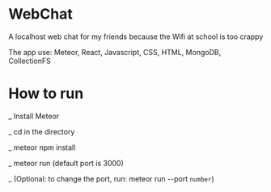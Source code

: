 # WebChat
A localhost web chat for my friends because the Wifi at school is too crappy

The app use: Meteor, React, Javascript, CSS, HTML, MongoDB, CollectionFS

# How to run
_ Install Meteor

_ cd in the directory

_ meteor npm install

_ meteor run (default port is 3000)

_ (Optional: to change the port, run: meteor run --port `number`)
